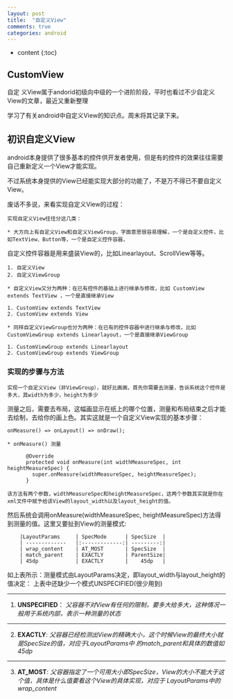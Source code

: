 ```yaml
---
layout: post
title:  "自定义View"
comments: true
categories: android
---
```


* content
{:toc}

## CustomView

  自定 义View属于andorid初级向中级的一个进阶阶段，平时也看过不少自定义View的文章，最近又重新整理

学习了有关android中自定义View的知识点。周末将其记录下来。

## 初识自定义View

  android本身提供了很多基本的控件供开发者使用，但是有的控件的效果往往需要自己重新定义一个View才能实现。

不过系统本身提供的View已经能实现大部分的功能了，不是万不得已不要自定义View。

  废话不多说，来看实现自定义View的过程：

    实现自定义View往往分这几类：

    * 大方向上有自定义View和自定义ViewGroup，字面意思很容易理解，一个是自定义控件，比如TextView、Button等，一个是自定义控件容器，

自定义控件容器是用来盛装View的，比如Linearlayout、ScrollView等等。

    1. 自定义View
    2. 自定义ViewGroup

    * 自定义View又分为两种：在已有控件的基础上进行继承与修改，比如 CustomView extends TextView ，一个是直接继承View

    1. CustomView extends TextView
    2. CustomView extends View

    * 同样自定义ViewGroup也分为两种：在已有的控件容器中进行继承与修改，比如 CustomViewGroup extends Linearlayout，一个是直接继承ViewGroup

    1. CustomViewGroup extends Linearlayout
    2. CustomViewGroup extends ViewGroup

### 实现的步骤与方法

    实现一个自定义View（非ViewGroup），就好比画画，首先你需要去测量，告诉系统这个控件是多大，其width为多少，height为多少

测量之后，需要去布局，这幅画显示在纸上的哪个位置，测量和布局结束之后才能去绘制，去给你的画上色。其实这就是一个自定义View实现的基本步骤：

    onMeasure() => onLayout() => onDraw();

    * onMeasure() 测量

          @Override
          protected void onMeasure(int widthMeasureSpec, int heightMeasureSpec) {
            super.onMeasure(widthMeasureSpec, heightMeasureSpec);
          }

    该方法有两个参数，widthMeasureSpec和heightMeasureSpec，这两个参数其实就是你在xml文件中赋予给该View的layout_width以及layout_height的值。

然后系统会调用onMeasure(widthMeasureSpec, heightMeasureSpec)方法得到测量的值。这里又要扯到View的测量模式:

        |LayoutParams     | SpecMode      | SpecSize  |
        | -------------   |:-------------:| ---------:|
        | wrap_content    | AT_MOST       | SpecSize  |
        | match_parent    | EXACTLY       | ParentSize|
        | 45dp            | EXACTLY       |    45dp   |

如上表所示：测量模式由LayoutParams决定，即layout_width与layout_height的值决定：
上表中还缺少一个模式UNSPECIFIED(很少用到)

***
  1. **UNSPECIFIED**：
  *父容器不对View有任何的限制，要多大给多大，这种情况一般用于系统内部，表示一种测量的状态*

***
  2. **EXACTLY**:
  *父容器已经检测出View的精确大小，这个时候View的最终大小就是SpecSize的值，对应于LayoutParams中
  的match_parent和具体的数值如45dp*

***
  3. **AT_MOST**:
  *父容器指定了一个可用大小即SpecSize，View的大小不能大于这个值，具体是什么值要看这个View的具体实现，对应于
  LayoutParams中的wrap_content*
